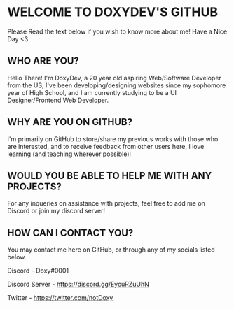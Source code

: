 # WELCOME TO DOXYDEV'S GITHUB

Please Read the text below if you wish to know more about me! Have a Nice Day <3

## WHO ARE YOU? 

Hello There! I'm DoxyDev, a 20 year old aspiring Web/Software Developer from the US, I've been developing/designing websites since my 
sophomore year of High School, and I am currently studying to be a UI Designer/Frontend Web Developer. 

## WHY ARE YOU ON GITHUB?

I'm primarily on GitHub to store/share my previous works with those who are interested, and to receive feedback from other users here, 
I love learning (and teaching wherever possible)!

## WOULD YOU BE ABLE TO HELP ME WITH ANY PROJECTS?

For any inqueries on assistance with projects, feel free to add me on Discord or join my discord server!

## HOW CAN I CONTACT YOU?

You may contact me here on GitHub, or through any of my socials listed below. 

Discord - Doxy#0001

Discord Server - https://discord.gg/EycuRZuUhN

Twitter - https://twitter.com/notDoxy
